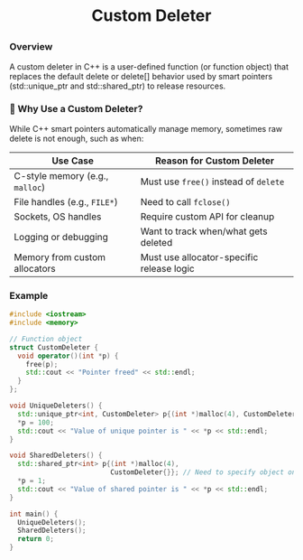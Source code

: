 <h1 style="text-align:center;"> Custom Deleter </p>

### Overview

A custom deleter in C++ is a user-defined function (or function object) that replaces the default delete or delete[] behavior used by smart pointers (std::unique_ptr and std::shared_ptr) to release resources.

### 🧠 Why Use a Custom Deleter?

While C++ smart pointers automatically manage memory, sometimes raw delete is not enough, such as when:

| Use Case                        | Reason for Custom Deleter                 |
| ------------------------------- | ----------------------------------------- |
| C-style memory (e.g., `malloc`) | Must use `free()` instead of `delete`     |
| File handles (e.g., `FILE*`)    | Need to call `fclose()`                   |
| Sockets, OS handles             | Require custom API for cleanup            |
| Logging or debugging            | Want to track when/what gets deleted      |
| Memory from custom allocators   | Must use allocator-specific release logic |

### Example

```cpp
#include <iostream>
#include <memory>

// Function object
struct CustomDeleter {
  void operator()(int *p) {
    free(p);
    std::cout << "Pointer freed" << std::endl;
  }
};

void UniqueDeleters() {
  std::unique_ptr<int, CustomDeleter> p{(int *)malloc(4), CustomDeleter{}};
  *p = 100;
  std::cout << "Value of unique pointer is " << *p << std::endl;
}

void SharedDeleters() {
  std::shared_ptr<int> p{(int *)malloc(4),
                         CustomDeleter{}}; // Need to specify object only
  *p = 1;
  std::cout << "Value of shared pointer is " << *p << std::endl;
}

int main() {
  UniqueDeleters();
  SharedDeleters();
  return 0;
}
```
